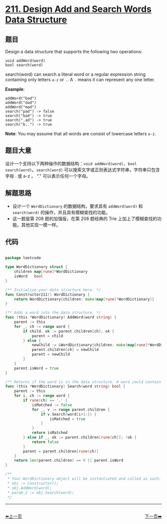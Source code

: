 # [211. Design Add and Search Words Data Structure](https://leetcode.com/problems/design-add-and-search-words-data-structure/)


## 题目

Design a data structure that supports the following two operations:

    void addWord(word)
    bool search(word)

search(word) can search a literal word or a regular expression string containing only letters `a-z` or `.`. A `.` means it can represent any one letter.

**Example**:

    addWord("bad")
    addWord("dad")
    addWord("mad")
    search("pad") -> false
    search("bad") -> true
    search(".ad") -> true
    search("b..") -> true

**Note**: You may assume that all words are consist of lowercase letters `a-z`.

## 题目大意

设计一个支持以下两种操作的数据结构：`void addWord(word)`、`bool search(word)`。`search(word)` 可以搜索文字或正则表达式字符串，字符串只包含字母 . 或 a-z 。 "." 可以表示任何一个字母。



## 解题思路

- 设计一个 `WordDictionary` 的数据结构，要求具有 `addWord(word)` 和 `search(word)` 的操作，并且具有模糊查找的功能。
- 这一题是第 208 题的加强版，在第 208 题经典的 Trie 上加上了模糊查找的功能。其他实现一模一样。


## 代码

```go

package leetcode

type WordDictionary struct {
    children map[rune]*WordDictionary
    isWord   bool
}

/** Initialize your data structure here. */
func Constructor211() WordDictionary {
    return WordDictionary{children: make(map[rune]*WordDictionary)}
}

/** Adds a word into the data structure. */
func (this *WordDictionary) AddWord(word string) {
    parent := this
    for _, ch := range word {
        if child, ok := parent.children[ch]; ok {
            parent = child
        } else {
            newChild := &WordDictionary{children: make(map[rune]*WordDictionary)}
            parent.children[ch] = newChild
            parent = newChild
        }
    }
    parent.isWord = true
}

/** Returns if the word is in the data structure. A word could contain the dot character '.' to represent any one letter. */
func (this *WordDictionary) Search(word string) bool {
    parent := this
    for i, ch := range word {
        if rune(ch) == '.' {
            isMatched := false
            for _, v := range parent.children {
                if v.Search(word[i+1:]) {
                    isMatched = true
                }
            }
            return isMatched
        } else if _, ok := parent.children[rune(ch)]; !ok {
            return false
        }
        parent = parent.children[rune(ch)]
    }
    return len(parent.children) == 0 || parent.isWord
}

/**
 * Your WordDictionary object will be instantiated and called as such:
 * obj := Constructor();
 * obj.AddWord(word);
 * param_2 := obj.Search(word);
 */

```


----------------------------------------------
<div style="display: flex;justify-content: space-between;align-items: center;">
<p><a href="https://books.halfrost.com/leetcode/ChapterFour/0200~0299/0210.Course-Schedule-II/">⬅️上一页</a></p>
<p><a href="https://books.halfrost.com/leetcode/ChapterFour/0200~0299/0212.Word-Search-II/">下一页➡️</a></p>
</div>

